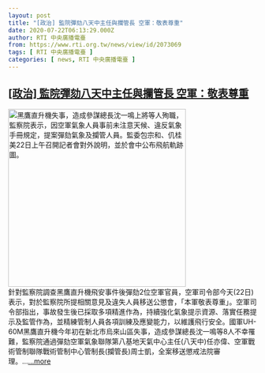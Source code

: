 ```yaml
---
layout: post
title: "[政治] 監院彈劾八天中主任與攔管長 空軍：敬表尊重"
date: 2020-07-22T06:13:29.000Z
author: RTI 中央廣播電臺
from: https://www.rti.org.tw/news/view/id/2073069
tags: [ RTI 中央廣播電臺 ]
categories: [ news, RTI 中央廣播電臺 ]
---
```

<!--1595398409000-->
[[政治] 監院彈劾八天中主任與攔管長 空軍：敬表尊重](https://www.rti.org.tw/news/view/id/2073069)
------

<div>
<img src="https://static.rti.org.tw/assets/thumbnails/2020/07/22/20200722000046M.jpg" width="360" alt="黑鷹直升機失事，造成參謀總長沈一鳴上將等人殉職，監察院表示，因空軍氣象人員事前未注意天候、違反氣象手冊規定，提案彈劾氣象及攔管人員。監委包宗和、仉桂美22日上午召開記者會對外說明，並於會中公布飛航軌跡圖。" title="黑鷹直升機失事，造成參謀總長沈一鳴上將等人殉職，監察院表示，因空軍氣象人員事前未注意天候、違反氣象手冊規定，提案彈劾氣象及攔管人員。監委包宗和、仉桂美22日上午召開記者會對外說明，並於會中公布飛航軌跡圖。"><br>針對監察院調查黑鷹直升機飛安事件後彈劾2位空軍官員，空軍司令部今天(22日)表示，對於監察院所提相關意見及違失人員移送公懲會，「本軍敬表尊重」。空軍司令部指出，事故發生後已採取多項精進作為，持續強化氣象提示資源、落實任務提示及監管作為，並精練管制人員各項訓練及應變能力，以維護飛行安全。國軍UH-60M黑鷹直升機今年初在新北市烏來山區失事，造成參謀總長沈一鳴等8人不幸罹難，監察院通過彈劾空軍氣象聯隊第八基地天氣中心主任(八天中)任亦偉、空軍戰術管制聯隊戰術管制中心管制長(攔管長)周士凱，全案移送懲戒法院審理。...<a target="_blank" href="https://www.rti.org.tw/news/view/id/2073069">...more</a>
</div>

